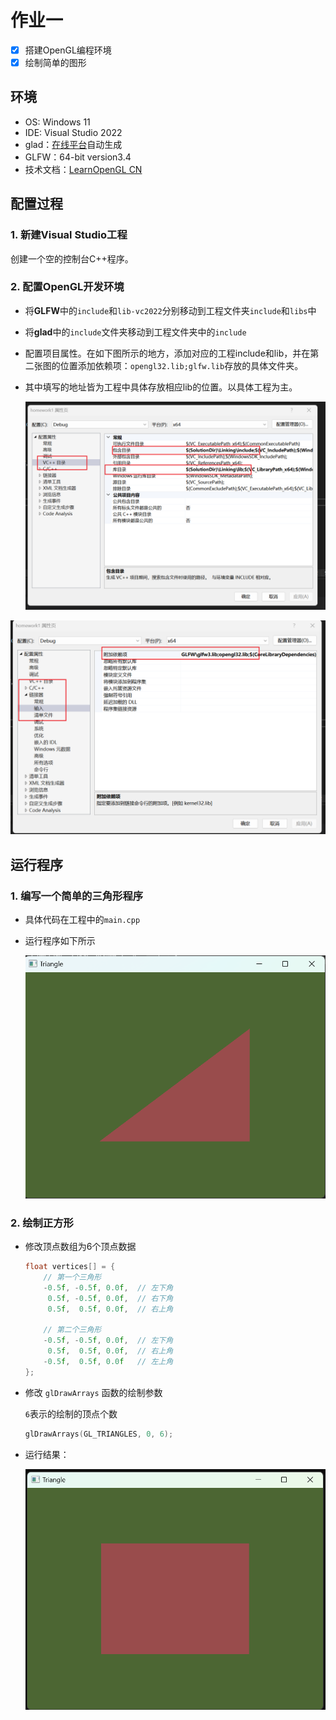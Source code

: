 # 作业一

- [x] 搭建OpenGL编程环境
- [x] 绘制简单的图形 

## 环境

- OS: Windows 11
- IDE: Visual Studio 2022
- glad：[在线平台](https://glad.dav1d.de/)自动生成
- GLFW：64-bit version3.4
- 技术文档：[LearnOpenGL CN](https://learnopengl-cn.github.io])

## 配置过程

### 1. 新建Visual Studio工程

创建一个空的控制台C++程序。

### 2. 配置OpenGL开发环境

+ 将**GLFW**中的`include`和`lib-vc2022`分别移动到工程文件夹`include`和`libs`中

+ 将**glad**中的`include`文件夹移动到工程文件夹中的`include`

+ 配置项目属性。在如下图所示的地方，添加对应的工程include和lib，并在第二张图的位置添加依赖项：`opengl32.lib;glfw.lib`存放的具体文件夹。

+ 其中填写的地址皆为工程中具体存放相应lib的位置。以具体工程为主。

	![image-20241217172339558](README/images/image-20241217172339558.png)

![image-20241217172408124](README/images/image-20241217172408124.png)

## 运行程序

### 1. 编写一个简单的三角形程序

+ 具体代码在工程中的`main.cpp`

+ 运行程序如下所示

	![image-20241217173045779](README/images/image-20241217173045779.png)

### 2. 绘制正方形

+ 修改顶点数组为6个顶点数据

	```cpp
	float vertices[] = {
	    // 第一个三角形
	    -0.5f, -0.5f, 0.0f,  // 左下角
	     0.5f, -0.5f, 0.0f,  // 右下角
	     0.5f,  0.5f, 0.0f,  // 右上角
	
	    // 第二个三角形
	    -0.5f, -0.5f, 0.0f,  // 左下角
	     0.5f,  0.5f, 0.0f,  // 右上角
	    -0.5f,  0.5f, 0.0f   // 左上角
	};
	
	```

+ 修改 `glDrawArrays` 函数的绘制参数

	`6`表示的绘制的顶点个数

	```cpp
	glDrawArrays(GL_TRIANGLES, 0, 6);
	```

+ 运行结果：

	![image-20241217173344271](README/images/image-20241217173344271.png)